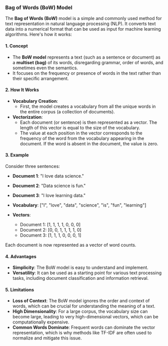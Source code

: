 ### Bag of Words (BoW) Model

The **Bag of Words (BoW)** model is a simple and commonly used method for text representation in natural language processing (NLP). It converts text data into a numerical format that can be used as input for machine learning algorithms. Here's how it works:

#### 1. **Concept**
   - The **BoW model** represents a text (such as a sentence or document) as a **multiset (bag)** of its words, disregarding grammar, order of words, and sometimes even the semantics.
   - It focuses on the frequency or presence of words in the text rather than their specific arrangement.

#### 2. **How It Works**
   - **Vocabulary Creation**: 
     - First, the model creates a vocabulary from all the unique words in the entire corpus (a collection of documents).
   - **Vectorization**:
     - Each document (or sentence) is then represented as a vector. The length of this vector is equal to the size of the vocabulary.
     - The value at each position in the vector corresponds to the frequency of the word from the vocabulary appearing in the document. If the word is absent in the document, the value is zero.

#### 3. **Example**
   Consider three sentences:
   - **Document 1**: "I love data science."
   - **Document 2**: "Data science is fun."
   - **Document 3**: "I love learning data."

   - **Vocabulary**: ["I", "love", "data", "science", "is", "fun", "learning"]

   - **Vectors**:
     - Document 1: [1, 1, 1, 1, 0, 0, 0]
     - Document 2: [0, 0, 1, 1, 1, 1, 0]
     - Document 3: [1, 1, 1, 0, 0, 0, 1]

   Each document is now represented as a vector of word counts.

#### 4. **Advantages**
   - **Simplicity**: The BoW model is easy to understand and implement.
   - **Versatility**: It can be used as a starting point for various text processing tasks, including document classification and information retrieval.

#### 5. **Limitations**
   - **Loss of Context**: The BoW model ignores the order and context of words, which can be crucial for understanding the meaning of a text.
   - **High Dimensionality**: For a large corpus, the vocabulary size can become large, leading to very high-dimensional vectors, which can be computationally expensive.
   - **Common Words Dominate**: Frequent words can dominate the vector representation, which is why methods like TF-IDF are often used to normalize and mitigate this issue.
